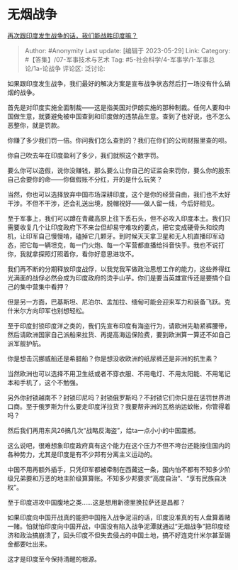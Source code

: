 # 无烟战争
[再次跟印度发生战争的话，我们能战胜印度嘛？](https://www.zhihu.com/question/413405119/answer/3048724266)

> Author: #Anonymity
> Last update: [编辑于 2023-05-29]
> Link:
> Category: #【答集】/07-军事技术与艺术
> Tag: #5-社会科学/4-军事学/1-军事总论/1a-论战争 
> 评论区:
> 泛讨论:

如果跟印度发生战争，我们最好的解决方案是宣布战争状态然后打一场没有什么硝烟的战争。

首先是对印度实施全面制裁——这是指美国对伊朗实施的那种制裁。任何人要和中国做生意，就要避免被中国查到和印度做的违禁品生意。查到了也好说，也不怎么恶整你，就是罚款。

你赚了多少我们罚一倍。你问我们怎么查到的？我们在你们的公司财报里查的呗。

你自己吹去年在印度盈利了多少，我们就照这个数字罚。

要么你可以造假，说你没赚钱，那么要么让你自己的证监会来罚你，要么你的股东自己会要你的命——你做假账不分红，开的是什么玩笑？

当然，你也可以选择放弃中国市场深耕印度，这个是你的经营自由，我们也不太好干涉。不但不干涉，还会礼送出境，脱帽祝好——做人留一线，今后好相见。

至于军事上，我们可以蹲在青藏高原上往下丢石头，但不必攻入印度本土。我们只需要收复几个让印度政府下不来台但却易守难攻的要点，把它变成硬骨头和绞肉机，让印军自己慢慢啃，磕掉它几颗牙。到时候天天拿卫星和无人机直播印军动态，把它每一辆坦克，每一门火炮、每一个军营都直播给抖音快手。我也不说打你，我就拿探照灯照着你，看你好意思进攻不。

我们再不断的分期释放印度战俘，以我党我军做政治思想工作的能力，这些养得红光满面的战俘必然会成为印度政府的烫手山芋。你们是要当英雄宣传还是要搞个自己的集中营集中看押？

但是另一方面，巴基斯坦、尼泊尔、孟加拉、缅甸可能会迎来军力和装备飞跃。克什米尔方向印军也别想轻松。

至于印度封锁印度洋之类的，我们先宣布印度有海盗行为，请欧洲先勒紧裤腰带，然后请欧洲国家自己派船来拉货、再提高海运保险费，要到欧洲算一算还不如自己派军舰护航。

你是想击沉挪威船还是希腊船？你是想没收欧洲的纸尿裤还是非洲的抗生素？

当然欧洲也可以选择不用卫生纸或者不穿衣服、不用电灯、不用太阳能、不用笔记本和手机了，这个不勉强。

另外你封锁越南不？封锁印尼吗？封锁俄罗斯吗？不封锁它们你只是在惩罚世界进口商。至于俄罗斯为什么要走印度洋拉货？我要帮非洲的瓦格纳运蚊帐，你管得着吗？

然后我们再用东风26搞几次“战略反海盗”，给ta一点小小的中国震撼。

这么说吧，很难想象印度政府真有这个能力在这个压力不但不垮台还能按住国内的各种势力，尤其是印度是有不少邦有分离主义运动的。

中国不用再额外插手，只凭印军都被牵制在西藏这一条，国内怕不都有不知多少阶级兄弟要和万恶的地主阶级算算账。不知多少邦要求“高度自治”、“享有民族自决权”。

至于印度进攻中国腹地之类……这是想用新德里换拉萨还是昌都？

如果印度向中国开战真的能把中国拖入战争泥沼的话，印度没准真的有人盘算着赌一赌。怕就怕印度向中国开战，中国没有陷入战争泥潭就通过“无烟战争”把印度经济和政治搞崩溃了，回头印度不但失去侵占的中国土地，搞不好连克什米尔甚至锡金都要吐出来。

这才是印度至今保持清醒的根源。
